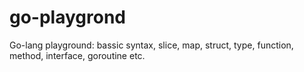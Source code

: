 # go-playgrond
Go-lang playground: bassic syntax, slice, map, struct, type, function, method, interface, goroutine etc.
